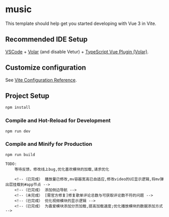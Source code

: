 <!--
 * @Author: peso12345 157223121@qq.com
 * @Date: 2022-11-15 21:46:36
 * @LastEditors: peso12345 157223121@qq.com
 * @LastEditTime: 2022-12-09 17:50:06
 * @FilePath: \gitclone\README.md
 * @Description: 音乐
-->
# music

This template should help get you started developing with Vue 3 in Vite.

## Recommended IDE Setup

[VSCode](https://code.visualstudio.com/) + [Volar](https://marketplace.visualstudio.com/items?itemName=Vue.volar) (and disable Vetur) + [TypeScript Vue Plugin (Volar)](https://marketplace.visualstudio.com/items?itemName=Vue.vscode-typescript-vue-plugin).

## Customize configuration

See [Vite Configuration Reference](https://vitejs.dev/config/).

## Project Setup

```sh
npm install
```

### Compile and Hot-Reload for Development

```sh
npm run dev
```

### Compile and Minify for Production

```sh
npm run build
```
```
TODO:
    等待反馈，修改线上bug,优化喜欢模块的加载,请求优化
```
```
    <!--（已完成） 播放量已修改,mv容器宽高已自适应,修改video的UI显示逻辑,将mv弹出层挂载到#app节点 -->
    <!--（已完成） 添加侧边导航 -->
    <!--（未完成） [需官方修复]修复歌单评论总数与可获取评论数不符的问题 -->
    <!--（已完成） 优化视频模块的显示逻辑 -->
    <!--（已完成） 为喜爱模块添加分页加载,提高加载速度;优化播放模块的数据添加方式 -->
```


